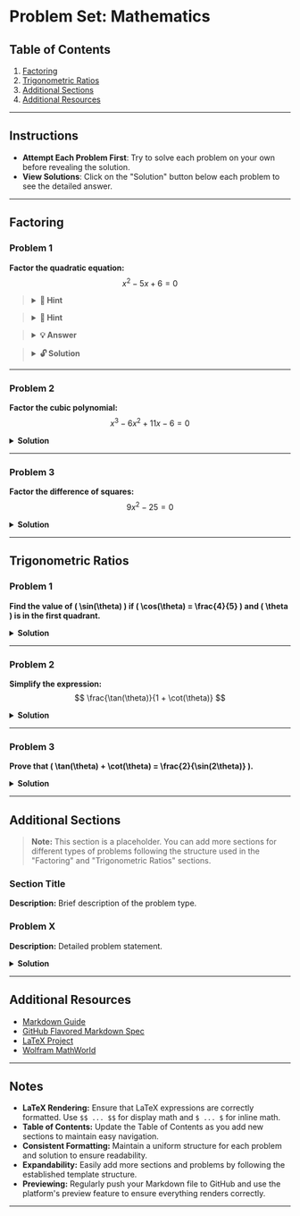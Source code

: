 # Problem Set: Mathematics

## Table of Contents
1. [Factoring](#factoring)
2. [Trigonometric Ratios](#trigonometric-ratios)
3. [Additional Sections](#additional-sections)
4. [Additional Resources](#additional-resources)

---

## Instructions
- **Attempt Each Problem First**: Try to solve each problem on your own before revealing the solution.
- **View Solutions**: Click on the "Solution" button below each problem to see the detailed answer.

---

## Factoring

### Problem 1
**Factor the quadratic equation:**
$$
x^2 - 5x + 6 = 0
$$

> <details>
>   <summary><strong>🔎 Hint</strong></summary>
> 
>   ##### We need to find the probability that a bath fizzy contains \$10 or more.
> 
>   ##### Mathematically, this is represented as: 
> 
>   $$P(X \geq 10) = P(X = 10) + P(X = 20) + P(X = 50) + P(X = 100) = 0.05 + 0.05 + 0.01 + 0.01 = 0.12$$
> 
>   ##### Therefore, the proportion of bath fizzies that contain at least \$10 is 0.12 or 12%.
> 
> </details>

> <details>
>   <summary><strong>🔎 Hint</strong></summary>
> 
>   ##### We need to find the probability that a bath fizzy contains \$10 or more.
> 
>   ##### Mathematically, this is represented as: 
> 
>   $$P(X \geq 10) = P(X = 10) + P(X = 20) + P(X = 50) + P(X = 100) = 0.05 + 0.05 + 0.01 + 0.01 = 0.12$$
> 
>   ##### Therefore, the proportion of bath fizzies that contain at least \$10 is 0.12 or 12%.
> 
> </details>

> <details>
>   <summary><strong>💡 Answer</strong></summary>
> 
>   ##### We need to find the probability that a bath fizzy contains \$10 or more.
> 
>   ##### Mathematically, this is represented as: 
> 
>   $$P(X \geq 10) = P(X = 10) + P(X = 20) + P(X = 50) + P(X = 100) = 0.05 + 0.05 + 0.01 + 0.01 = 0.12$$
> 
>   ##### Therefore, the proportion of bath fizzies that contain at least \$10 is 0.12 or 12%.
> 
> </details>

> <details>
>   <summary><strong>🔓 Solution</strong></summary>
> 
>   ##### We need to find the probability that a bath fizzy contains \$10 or more.
> 
>   ##### Mathematically, this is represented as: 
> 
>   $$P(X \geq 10) = P(X = 10) + P(X = 20) + P(X = 50) + P(X = 100) = 0.05 + 0.05 + 0.01 + 0.01 = 0.12$$
> 
>   ##### Therefore, the proportion of bath fizzies that contain at least \$10 is 0.12 or 12%.
> 
> </details>

---

### Problem 2
**Factor the cubic polynomial:**
$$
x^3 - 6x^2 + 11x - 6 = 0
$$

<details>
  <summary><strong>Solution</strong></summary>
  
To factor \( x^3 - 6x^2 + 11x - 6 = 0 \), we can use the Rational Root Theorem to find possible rational roots.

Testing \( x = 1 \):
$$
1 - 6 + 11 - 6 = 0 \quad \text{(Thus, } x = 1 \text{ is a root)}
$$

Perform polynomial division or synthetic division to factor out \( (x - 1) \):
$$
(x - 1)(x^2 - 5x + 6) = 0
$$

Factor the quadratic:
$$
(x - 1)(x - 2)(x - 3) = 0
$$

Solutions:
$$
x = 1, \quad x = 2, \quad x = 3
$$

</details>

---

### Problem 3
**Factor the difference of squares:**
$$
9x^2 - 25 = 0
$$

<details>
  <summary><strong>Solution</strong></summary>
  
The expression \( 9x^2 - 25 \) is a difference of squares:
$$
9x^2 - 25 = (3x)^2 - 5^2
$$

Using the identity \( a^2 - b^2 = (a - b)(a + b) \):
$$
(3x - 5)(3x + 5) = 0
$$

Solutions:
$$
3x - 5 = 0 \quad \Rightarrow \quad x = \frac{5}{3}
$$
$$
3x + 5 = 0 \quad \Rightarrow \quad x = -\frac{5}{3}
$$

</details>

---

## Trigonometric Ratios

### Problem 1
**Find the value of \( \sin(\theta) \) if \( \cos(\theta) = \frac{4}{5} \) and \( \theta \) is in the first quadrant.**

<details>
  <summary><strong>Solution</strong></summary>
  
Given \( \cos(\theta) = \frac{4}{5} \) and \( \theta \) is in the first quadrant, we can find \( \sin(\theta) \) using the Pythagorean identity:
$$
\sin^2(\theta) + \cos^2(\theta) = 1
$$

Substitute \( \cos(\theta) \):
$$
\sin^2(\theta) + \left(\frac{4}{5}\right)^2 = 1 \\
\sin^2(\theta) + \frac{16}{25} = 1 \\
\sin^2(\theta) = 1 - \frac{16}{25} = \frac{9}{25} \\
\sin(\theta) = \frac{3}{5} \quad \text{(since \( \theta \) is in the first quadrant)}
$$

</details>

---

### Problem 2
**Simplify the expression:**
$$
\frac{\tan(\theta)}{1 + \cot(\theta)}
$$

<details>
  <summary><strong>Solution</strong></summary>
  
Start by expressing \( \tan(\theta) \) and \( \cot(\theta) \) in terms of sine and cosine:
$$
\tan(\theta) = \frac{\sin(\theta)}{\cos(\theta)} \\
\cot(\theta) = \frac{\cos(\theta)}{\sin(\theta)}
$$

Substitute into the original expression:
$$
\frac{\frac{\sin(\theta)}{\cos(\theta)}}{1 + \frac{\cos(\theta)}{\sin(\theta)}} = \frac{\sin(\theta)}{\cos(\theta)} \div \left( \frac{\sin(\theta) + \cos(\theta)}{\sin(\theta)} \right) = \frac{\sin^2(\theta)}{\cos(\theta)(\sin(\theta) + \cos(\theta))}
$$

Simplify by factoring:
$$
\frac{\sin(\theta)}{\cos(\theta)} \cdot \frac{\sin(\theta)}{\sin(\theta) + \cos(\theta)} = \tan(\theta) \cdot \frac{\sin(\theta)}{\sin(\theta) + \cos(\theta)}
$$

Final simplified form:
$$
\frac{\sin^2(\theta)}{\cos(\theta)(\sin(\theta) + \cos(\theta))}
$$

</details>

---

### Problem 3
**Prove that \( \tan(\theta) + \cot(\theta) = \frac{2}{\sin(2\theta)} \).**

<details>
  <summary><strong>Solution</strong></summary>
  
Start with the left-hand side (LHS):
$$
\tan(\theta) + \cot(\theta) = \frac{\sin(\theta)}{\cos(\theta)} + \frac{\cos(\theta)}{\sin(\theta)} = \frac{\sin^2(\theta) + \cos^2(\theta)}{\sin(\theta)\cos(\theta)} = \frac{1}{\sin(\theta)\cos(\theta)}
$$

Recall the double-angle identity for sine:
$$
\sin(2\theta) = 2\sin(\theta)\cos(\theta) \quad \Rightarrow \quad \sin(\theta)\cos(\theta) = \frac{\sin(2\theta)}{2}
$$

Substitute into the LHS:
$$
\frac{1}{\sin(\theta)\cos(\theta)} = \frac{2}{\sin(2\theta)}
$$

Therefore:
$$
\tan(\theta) + \cot(\theta) = \frac{2}{\sin(2\theta)}
$$

</details>

---

## Additional Sections

> **Note:** This section is a placeholder. You can add more sections for different types of problems following the structure used in the "Factoring" and "Trigonometric Ratios" sections.

### Section Title
**Description:**
Brief description of the problem type.

### Problem X
**Description:**
Detailed problem statement.

<details>
  <summary><strong>Solution</strong></summary>
  
Detailed solution steps, including any necessary LaTeX expressions.

</details>

---

## Additional Resources
- [Markdown Guide](https://www.markdownguide.org/)
- [GitHub Flavored Markdown Spec](https://github.github.com/gfm/)
- [LaTeX Project](https://www.latex-project.org/)
- [Wolfram MathWorld](https://mathworld.wolfram.com/)

---

## Notes
- **LaTeX Rendering:** Ensure that LaTeX expressions are correctly formatted. Use `$$ ... $$` for display math and `$ ... $` for inline math.
- **Table of Contents:** Update the Table of Contents as you add new sections to maintain easy navigation.
- **Consistent Formatting:** Maintain a uniform structure for each problem and solution to ensure readability.
- **Expandability:** Easily add more sections and problems by following the established template structure.
- **Previewing:** Regularly push your Markdown file to GitHub and use the platform's preview feature to ensure everything renders correctly.

---
